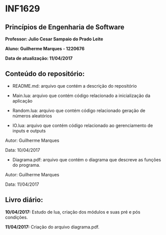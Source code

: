 # INF1629
## Princípios de Engenharia de Software

**Professor: Julio Cesar Sampaio do Prado Leite**

**Aluno: Guilherme Marques - 1220676**

**Data de atualização: 11/04/2017**

## Conteúdo do repositório:

- README.md: arquivo que contém a descrição do repositório

- Main.lua: arquivo que contém código relacionado a inicialização da aplicação

- Random.lua: arquivo que contém código relacionado geração de números aleatórios

- IO.lua: arquivo que contém código relacionado ao gerenciamento de inputs e outputs

Autor: Guilherme Marques

Data: 10/04/2017


- Diagrama.pdf: arquivo que contém o diagrama que descreve as funções do programa.

Autor: Guilherme Marques

Data: 11/04/2017

## Livro diário:

**10/04/2017:** Estudo de lua, criação dos módulos e suas pré e pós condições.

**11/04/2017:** Criação do arquivo diagrama.pdf.

